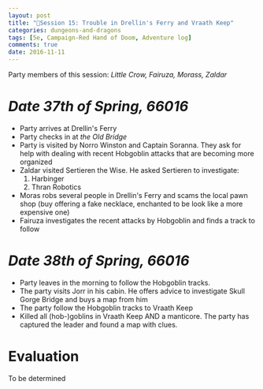 ```yaml
---
layout: post
title: "🐲Session 15: Trouble in Drellin's Ferry and Vraath Keep"
categories: dungeons-and-dragons
tags: [5e, Campaign-Red Hand of Doom, Adventure log]
comments: true
date: 2016-11-11
---
```


Party members of this session: _Little Crow, Fairuza, Morass, Zaldar_

# _**Date** 37th of Spring, 66016_

- Party arrives at Drellin's Ferry
- Party checks in at _the Old Bridge_
- Party is visited by Norro Winston and Captain Soranna. They ask for help with dealing with recent Hobgoblin attacks that are becoming more organized
- Zaldar visited Sertieren the Wise. He asked Sertieren to investigate:
    1. Harbinger
    2. Thran Robotics
- Moras robs several people in Drellin's Ferry and scams the local pawn shop (buy offering a fake necklace, enchanted to be look like a more expensive one)
- Fairuza investigates the recent attacks by Hobgoblin and finds a track to follow

# _**Date** 38th of Spring, 66016_

- Party leaves in the morning to follow the Hobgoblin tracks.
- The party visits Jorr in his cabin. He offers advice to investigate Skull  Gorge Bridge and buys a map from him
- The party follow the Hobgoblin tracks to Vraath Keep
- Killed all (hob-)goblins in Vraath Keep AND a manticore. The party has captured the leader and found a map with clues.

# Evaluation

To be determined